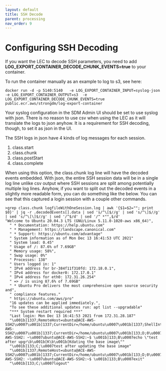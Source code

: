 ```yaml
---
layout: default
title: SSH Decode
parent: processing
nav_order: 9
---
```

# Configuring SSH Decoding 

If you want the LEC to decode SSH parameters, you need to add **LOG_EXPORT_CONTAINER_DECODE_CHUNK_EVENTS=true** to your container. 

To run the container manually as an example to log to s3, see here:

```
docker run -d -p 5140:5140   -e LOG_EXPORT_CONTAINER_INPUT=syslog-json -e LOG_EXPORT_CONTAINER_OUTPUT=s3  -e LOG_EXPORT_CONTAINER_DECODE_CHUNK_EVENTS=true public.ecr.aws/strongdm/log-export-container
```

Your syslog configuration in the SDM Admin UI should be set to use syslog with json.  There is no reason to use csv when using the LEC as it will translate the logs to json anyhow. It is a requirement for SSH decoding, though, to set it as json in the UI.

The SSH logs in json have 4 kinds of log messages for each session.

1. class.start
1. class.chunk
1. class.postStart
1. class.complete

When using this option, the class.chunk log line will have the decoded events embedded.  With json, the entire SSH session data will be in a single log line unlike csv output where SSH sessions are split among potentially multiple log lines.  Anyhow, if you want to split out the decoded events in a slightly more readable form, you can do something like the below.  You can see that this captured a login session with a couple other commands.


```
>grep class.chunk logfileWithOneSession.log | awk '{$1=$2=""; print $0}' | jq -r .decodedEvents[].data | sed 's/^\[$//g' | sed 's/^\]$//g' | sed 's/^\[\]$//g' | sed '/^$/d' | sed '/^ *"",$/d'
"Welcome to Ubuntu 20.04.3 LTS (GNU/Linux 5.11.0-1020-aws x86_64)",
  " * Documentation: https://help.ubuntu.com"
  " * Management: https://landscape.canonical.com"
  " * Support: https://ubuntu.com/advantage"
  " System information as of Mon Dec 13 16:41:53 UTC 2021"
  " System load: 0.45"
  " Usage of /: 87.6% of 7.69GB"
  " Memory usage: 58%",
  " Swap usage: 0%"
  " Processes: 138"
  " Users logged in: 1"
  " IPv4 address for br-384f11f310fd: 172.18.0.1",
  " IPv4 address for docker0: 172.17.0.1"
  " IPv4 address for eth0: 172.31.26.254"
  " => / is using 87.6% of 7.69GB"
  " * Ubuntu Pro delivers the most comprehensive open source security and",
  " compliance features."
  " https://ubuntu.com/aws/pro"
  "16 updates can be applied immediately.",
  "To see these additional updates run: apt list --upgradable"
  "*** System restart required ***"
  "Last login: Mon Dec 13 16:41:53 2021 from 172.31.28.187"
  "\u001b]1337;RemoteHost=ubuntu@ACE-AWS-SSH2\u0007\u001b]1337;CurrentDir=/home/ubuntu\u0007\u001b]1337;ShellIntegrationVersion=16;shell=bash\u0007\u001b]133;C;\u0007\u001b]1337;RemoteHost=ubuntu@ACE-AWS-SSH2\u0007\u001b]1337;CurrentDir=/home/ubuntu\u0007\u001b]133;D;0\u0007\u001b]133;A\u0007\u001b]0;ubuntu@ACE-AWS-SSH2: ~\u0007ubuntu@ACE-AWS-SSH2:~$ \u001b]133;B\u0007echo \"test after upgr\b\u001b[K\b\u001b[Kdating the base image\""
  "\u001b]133;C;\u0007test after updating the base image"
  "\u001b]1337;RemoteHost=ubuntu@ACE-AWS-SSH2\u0007\u001b]1337;CurrentDir=/home/ubuntu\u0007\u001b]133;D;0\u0007\u001b]133;A\u0007\u001b]0;ubuntu@ACE-AWS-SSH2: ~\u0007ubuntu@ACE-AWS-SSH2:~$ \u001b]133;B\u0007exit"
  "\u001b]133;C;\u0007logout"
```